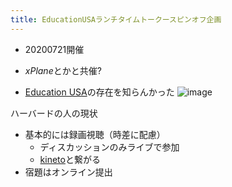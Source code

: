 ```yaml
---
title: EducationUSAランチタイムトークースピンオフ企画
---
```


* 20200721開催

* *xPlane*とかと共催?

* [Education USA](Education%20USA.md)の存在を知らんかった
  ![image](https://gyazo.com/8d7dfc4870283594a6dbe24ad252adb4/thumb/1000)

ハーバードの人の現状

* 基本的には録画視聴（時差に配慮）
  * ディスカッションのみライブで参加
  * [kineto](kineto.md)と繋がる
* 宿題はオンライン提出
